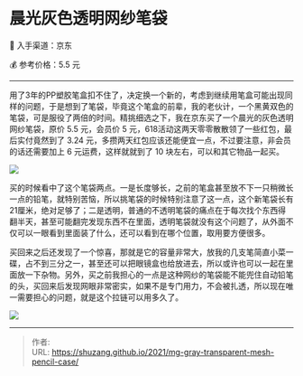 # 晨光灰色透明网纱笔袋


:shopping_cart: 入手渠道：京东

:moneybag: 参考价格：5.5 元

---

<!--more-->

用了3年的PP塑胶笔盒扣不住了，决定换一个新的，考虑到继续用笔盒可能出现同样的问题，于是想到了笔袋，毕竟这个笔盒的前辈，我的老伙计，一个黑黄双色的笔袋，可是服役了两倍的时间。精挑细选之下，我在京东买了一个晨光的灰色透明网纱笔袋，原价 5.5 元，会员价 5 元，618活动这两天零零散散领了一些红包，最后实付竟然到了 3.24 元，多攒两天红包应该还能便宜一点，不过要注意，非会员的话还需要加上 6 元运费，这样就就到了 10 块左右，可以和其它物品一起买。

![](https://picped-1301226557.cos.ap-beijing.myqcloud.com/SH_20210602_旧笔盒和新笔袋对比.jpg)

买的时候看中了这个笔袋两点。一是长度够长，之前的笔盒甚至放不下一只稍微长一点的铅笔，就特别苦恼，所以挑笔袋的时候特别注意了这一点，这个新笔袋长有21厘米，绝对足够了；二是透明，普通的不透明笔袋的痛点在于每次找个东西得翻半天，甚至可能翻完发现东西不在里面，透明笔袋就没有这个问题了，从外面不仅可以一眼看到里面装了什么，还可以看到在哪个位置，取用要方便很多。

买回来之后还发现了一个惊喜，那就是它的容量非常大，放我的几支笔简直小菜一碟，占不到三分之一，甚至还可以把眼镜盒也给放进去，所以或许也可以一起在里面放一下杂物。另外，买之前我担心的一点是这种网纱的笔袋能不能兜住自动铅笔的头，买回来后发现网眼非常密实，如果不是专门用力，不会被扎透，所以现在唯一需要担心的问题，就是这个拉链可以用多久了。

![](https://picped-1301226557.cos.ap-beijing.myqcloud.com/SH_20210602_新笔袋容量.jpg)

---

> 作者:   
> URL: https://shuzang.github.io/2021/mg-gray-transparent-mesh-pencil-case/  

